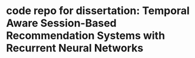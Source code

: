 # code repo for dissertation: Temporal Aware Session-Based Recommendation Systems with Recurrent Neural Networks
